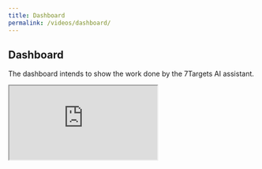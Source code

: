```yaml
---
title: Dashboard 
permalink: /videos/dashboard/
---
```


## Dashboard
The dashboard intends to show the work done by the 7Targets AI assistant. 

<div class="embed-responsive embed-responsive-16by9">
  <iframe class="embed-responsive-item" src="https://www.youtube.com/watch?v=WXGO0Ghh8nM" allowfullscreen></iframe>
</div>
